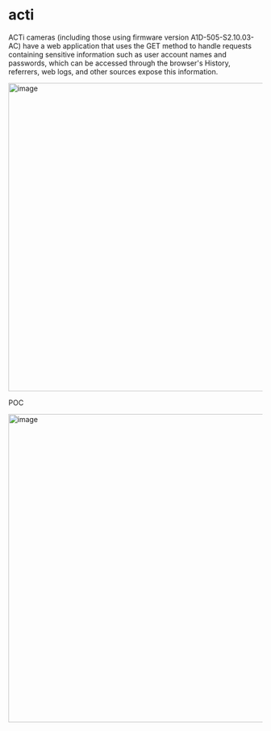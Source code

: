 # acti
ACTi cameras (including those using firmware version A1D-505-S2.10.03-AC) have a web application that uses the GET method to handle requests containing sensitive information such as user account names and passwords, which can be accessed through the browser's History, referrers, web logs, and other sources expose this information.

<img width="610" alt="image" src="https://github.com/W-Shaoye/acti/assets/24892698/c162cd64-86c3-4bbe-a6c8-68e3e3a5ebdb">

POC

<img width="610" alt="image" src="https://github.com/W-Shaoye/acti/assets/24892698/294343e5-6911-48b2-8109-2e9a89320be3">

